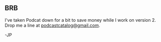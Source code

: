 ## BRB

I've taken Podcat down for a bit to save money while I work on version 2.  Drop me a line at podcastcatalog@gmail.com.

-JP
